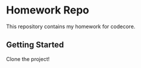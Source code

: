 #  Homework Repo

This repository contains my homework for codecore.

## Getting Started

Clone the project!